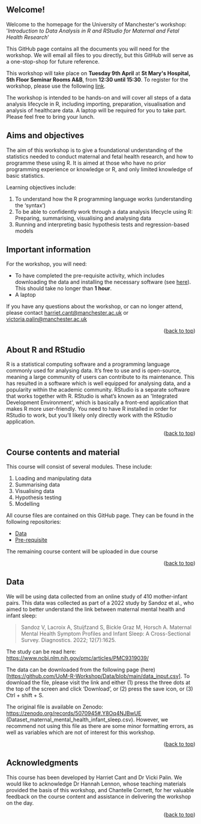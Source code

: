 <!-- WELCOME  -->
## Welcome!

Welcome to the homepage for the University of Manchester's workshop: '_Introduction to Data Analysis in R and RStudio for Maternal and Fetal Health Research_'

This GitHub page contains all the documents you will need for the workshop. We will email all files to you directly, but this GitHub will serve as a one-stop-shop for future reference.

This workshop will take place on **Tuesday 9th April** at **St Mary's Hospital, 5th Floor Seminar Rooms A&B**, from **12:30 until 15:30**. To register for the workshop, please use the following [link](https://forms.office.com/e/gXJPqim4gh).

The workshop is intended to be hands-on and will cover all steps of a data analysis lifecycle in R, including importing, preparation, visualisation and analysis of healthcare data. A laptop will be required for you to take part. Please feel free to bring your lunch.

<!-- AIMS  -->

## Aims and objectives

The aim of this workshop is to give a foundational understanding of the statistics needed to conduct maternal and fetal health research, and how to programme these using R. It is aimed at those who have no prior programming experience or knowledge or R, and only limited knowledge of basic statistics.

Learning objectives include:
1. To understand how the R programming language works (understanding the ‘syntax’)
2. To be able to confidently work through a data analysis lifecycle using R: Preparing, summarising, visualising and analysing data
3. Running and interpreting basic hypothesis tests and regression-based models


<!-- IMPORTANT INFO  -->
## Important information

For the workshop, you will need:
* To have completed the pre-requisite activity, which includes downloading the data and installing the necessary software (see [here](https://github.com/UoM-R-Workshop/Pre_requisite)). This should take no longer than **1 hour**.
* A laptop

If you have any questions about the workshop, or can no longer attend, please contact harriet.cant@manchester.ac.uk or victoria.palin@manchester.ac.uk

<p align="right">(<a href="#readme-top">back to top</a>)</p>


<!-- About R and RStudio -->
## About R and RStudio

R is a statistical computing software and a programming language commonly used for analysing data. It’s free to use and is open-source, meaning a large community of users can contribute to its maintenance. This has resulted in a software which is well equipped for analysing data, and a popularity within the academic community. RStudio is a separate software that works together with R. RStudio is what’s known as an 'Integrated Development Environment', which is basically a front-end application that makes R more user-friendly. You need to have R installed in order for RStudio to work, but you’ll likely only directly work with the RStudio application.

<p align="right">(<a href="#readme-top">back to top</a>)</p>


<!-- COURSE MATERIAL  -->
## Course contents and material

This course will consist of several modules. These include:
1. Loading and manipulating data
2. Summarising data
3. Visualising data
4. Hypothesis testing
5. Modelling

All course files are contained on this GitHub page. They can be found in the following repositories:
* [Data](https://github.com/UoM-R-Workshop/Data)
* [Pre-requisite](https://github.com/UoM-R-Workshop/Pre_requisite)

The remaining course content will be uploaded in due course

<p align="right">(<a href="#readme-top">back to top</a>)</p>


<!-- DATA  -->
## Data 

We will be using data collected from an online study of 410 mother-infant pairs. This data was collected as part of a 2022 study by Sandoz et al., who aimed to better understand the link between maternal mental health and infant sleep:

> Sandoz V, Lacroix A, Stuijfzand S, Bickle Graz M, Horsch A. Maternal Mental Health Symptom Profiles and Infant Sleep: A Cross-Sectional Survey. Diagnostics. 2022; 12(7):1625.

The study can be read here: https://www.ncbi.nlm.nih.gov/pmc/articles/PMC9319039/ 

The data can be downloaded from the following page (here)[https://github.com/UoM-R-Workshop/Data/blob/main/data_input.csv]. To download the file, please visit the link and either (1) press the three dots at the top of the screen and click ‘Download’, or (2) press the save icon, or (3) Ctrl + shift + S.

The original file is available on Zenodo: https://zenodo.org/records/5070945#.Y8Oq4NJBwUE  (Dataset_maternal_mental_health_infant_sleep.csv). However, we recommend not using this file as there are some minor formatting errors, as well as variables which are not of interest for this workshop.

<p align="right">(<a href="#readme-top">back to top</a>)</p>





<!-- ACKNOWLEDGMENTS -->
## Acknowledgments

This course has been developed by Harriet Cant and Dr Vicki Palin. We would like to acknowledge Dr Hannah Lennon, whose teaching materials provided the basis of this workshop, and Chantelle Cornett, for her valuable feedback on the course content and assistance in delivering the workshop on the day.

<p align="right">(<a href="#readme-top">back to top</a>)</p>
